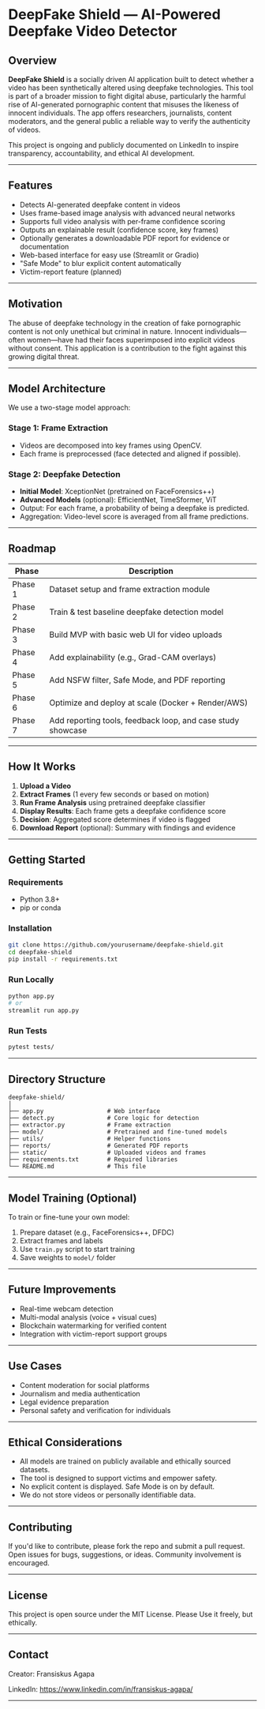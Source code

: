 # DeepFake Shield — AI-Powered Deepfake Video Detector

## Overview

**DeepFake Shield** is a socially driven AI application built to detect whether a video has been synthetically altered using deepfake technologies. This tool is part of a broader mission to fight digital abuse, particularly the harmful rise of AI-generated pornographic content that misuses the likeness of innocent individuals. The app offers researchers, journalists, content moderators, and the general public a reliable way to verify the authenticity of videos.

This project is ongoing and publicly documented on LinkedIn to inspire transparency, accountability, and ethical AI development.

---

## Features

* Detects AI-generated deepfake content in videos
* Uses frame-based image analysis with advanced neural networks
* Supports full video analysis with per-frame confidence scoring
* Outputs an explainable result (confidence score, key frames)
* Optionally generates a downloadable PDF report for evidence or documentation
* Web-based interface for easy use (Streamlit or Gradio)
* "Safe Mode" to blur explicit content automatically
* Victim-report feature (planned)

---

## Motivation

The abuse of deepfake technology in the creation of fake pornographic content is not only unethical but criminal in nature. Innocent individuals—often women—have had their faces superimposed into explicit videos without consent. This application is a contribution to the fight against this growing digital threat.

---

## Model Architecture

We use a two-stage model approach:

### Stage 1: Frame Extraction

* Videos are decomposed into key frames using OpenCV.
* Each frame is preprocessed (face detected and aligned if possible).

### Stage 2: Deepfake Detection

* **Initial Model**: XceptionNet (pretrained on FaceForensics++)
* **Advanced Models** (optional): EfficientNet, TimeSformer, ViT
* Output: For each frame, a probability of being a deepfake is predicted.
* Aggregation: Video-level score is averaged from all frame predictions.

---

## Roadmap

| Phase   | Description                                                 |
| ------- | ----------------------------------------------------------- |
| Phase 1 | Dataset setup and frame extraction module                   |
| Phase 2 | Train & test baseline deepfake detection model              |
| Phase 3 | Build MVP with basic web UI for video uploads               |
| Phase 4 | Add explainability (e.g., Grad-CAM overlays)                |
| Phase 5 | Add NSFW filter, Safe Mode, and PDF reporting               |
| Phase 6 | Optimize and deploy at scale (Docker + Render/AWS)          |
| Phase 7 | Add reporting tools, feedback loop, and case study showcase |

---

## How It Works

1. **Upload a Video**
2. **Extract Frames** (1 every few seconds or based on motion)
3. **Run Frame Analysis** using pretrained deepfake classifier
4. **Display Results**: Each frame gets a deepfake confidence score
5. **Decision**: Aggregated score determines if video is flagged
6. **Download Report** (optional): Summary with findings and evidence

---

## Getting Started

### Requirements

* Python 3.8+
* pip or conda

### Installation

```bash
git clone https://github.com/yourusername/deepfake-shield.git
cd deepfake-shield
pip install -r requirements.txt
```

### Run Locally

```bash
python app.py
# or
streamlit run app.py
```

### Run Tests

```bash
pytest tests/
```

---

## Directory Structure

```
deepfake-shield/
│
├── app.py                  # Web interface
├── detect.py               # Core logic for detection
├── extractor.py            # Frame extraction
├── model/                  # Pretrained and fine-tuned models
├── utils/                  # Helper functions
├── reports/                # Generated PDF reports
├── static/                 # Uploaded videos and frames
├── requirements.txt        # Required libraries
└── README.md               # This file
```

---

## Model Training (Optional)

To train or fine-tune your own model:

1. Prepare dataset (e.g., FaceForensics++, DFDC)
2. Extract frames and labels
3. Use `train.py` script to start training
4. Save weights to `model/` folder

---

## Future Improvements

* Real-time webcam detection
* Multi-modal analysis (voice + visual cues)
* Blockchain watermarking for verified content
* Integration with victim-report support groups

---

## Use Cases

* Content moderation for social platforms
* Journalism and media authentication
* Legal evidence preparation
* Personal safety and verification for individuals

---

## Ethical Considerations

* All models are trained on publicly available and ethically sourced datasets.
* The tool is designed to support victims and empower safety.
* No explicit content is displayed. Safe Mode is on by default.
* We do not store videos or personally identifiable data.

---

## Contributing

If you'd like to contribute, please fork the repo and submit a pull request. Open issues for bugs, suggestions, or ideas. Community involvement is encouraged.

---

## License

This project is open source under the MIT License. Please Use it freely, but ethically.

---

## Contact

Creator: Fransiskus Agapa

LinkedIn: https://www.linkedin.com/in/fransiskus-agapa/

---